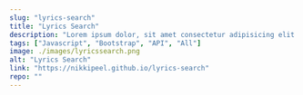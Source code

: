 ```yaml
---
slug: "lyrics-search"
title: "Lyrics Search"
description: "Lorem ipsum dolor, sit amet consectetur adipisicing elit. Neque molestias iste ipsa ab deserunt eveniet dolorem facere consequatur exercitationem necessitatibus. In, ipsa corporis totam beatae culpa quis aliquid delectus incidunt"
tags: ["Javascript", "Bootstrap", "API", "All"]
image: ./images/lyricssearch.png
alt: "Lyrics Search"
link: "https://nikkipeel.github.io/lyrics-search"
repo: ""
---
```

